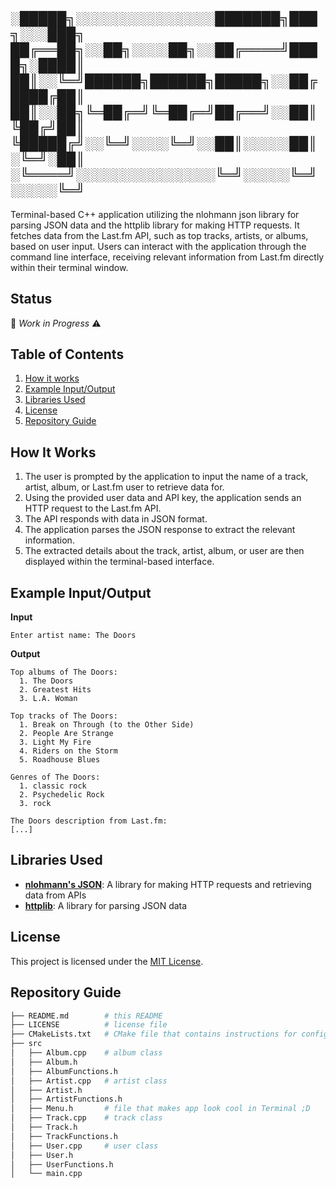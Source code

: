 ░█████╗░░░░░░░░░░░░░░░███████╗███╗░░░███╗
██╔══██╗░░██╗░░░░██╗░░██╔════╝████╗░████║
██║░░╚═╝██████╗██████╗█████╗░░██╔████╔██║
██║░░██╗╚═██╔═╝╚═██╔═╝██╔══╝░░██║╚██╔╝██║
╚█████╔╝░░╚═╝░░░░╚═╝░░██║░░░░░██║░╚═╝░██║
░╚════╝░░░░░░░░░░░░░░░╚═╝░░░░░╚═╝░░░░░╚═╝
---------------

Terminal-based C++ application utilizing the nlohmann json library for parsing JSON data and the httplib library for making HTTP requests. It fetches data from the Last.fm API, such as top tracks, artists, or albums, based on user input. Users can interact with the application through the command line interface, receiving relevant information from Last.fm directly within their terminal window.

## Status

:construction: *Work in Progress* :warning:

## Table of Contents

1. [How it works](#how-it-works)
2. [Example Input/Output](#example-inputoutput)
3. [Libraries Used](#libraries-used)
4. [License](#license)
5. [Repository Guide](#repository-guide)

<a name="how-it-works"></a>

## How It Works

1. The user is prompted by the application to input the name of a track, artist, album, or Last.fm user to retrieve data for.
2. Using the provided user data and API key, the application sends an HTTP request to the Last.fm API.
3. The API responds with data in JSON format.
4. The application parses the JSON response to extract the relevant information.
5. The extracted details about the track, artist, album, or user are then displayed within the terminal-based interface.

<a name="example-inputoutput"></a>

## Example Input/Output

**Input**

```
Enter artist name: The Doors
```

**Output**

```
Top albums of The Doors:
  1. The Doors
  2. Greatest Hits
  3. L.A. Woman

Top tracks of The Doors:
  1. Break on Through (to the Other Side)
  2. People Are Strange
  3. Light My Fire
  4. Riders on the Storm
  5. Roadhouse Blues

Genres of The Doors:
  1. classic rock
  2. Psychedelic Rock
  3. rock

The Doors description from Last.fm:
[...]
```

<a name="libraries-used"></a>

## Libraries Used

  - **[nlohmann's JSON](https://github.com/nlohmann/json)**: A library for making HTTP requests and retrieving data from APIs
  - **[httplib](https://github.com/yhirose/cpp-httplib)**: A library for parsing JSON data

<a name="license"></a>

## License

This project is licensed under the [MIT License](LICENSE).

<a name="repository-guide"></a>

## Repository Guide

```bash
├── README.md        # this README
├── LICENSE          # license file
├── CMakeLists.txt   # CMake file that contains instructions for configuring the build
├── src
│   ├── Album.cpp    # album class
│   ├── Album.h
│   ├── AlbumFunctions.h
│   ├── Artist.cpp   # artist class
│   ├── Artist.h
│   ├── ArtistFunctions.h
│   ├── Menu.h       # file that makes app look cool in Terminal ;D
│   ├── Track.cpp    # track class
│   ├── Track.h
│   ├── TrackFunctions.h
│   ├── User.cpp     # user class
│   ├── User.h
│   ├── UserFunctions.h
│   └── main.cpp
```
